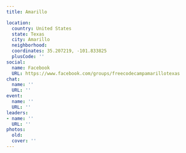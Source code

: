 ```yaml
---
title: Amarillo

location:
  country: United States
  state: Texas
  city: Amarillo
  neighborhood: 
  coordinates: 35.207219, -101.833825
  plusCode: ''
social:
  name: Facebook
  URL: https://www.facebook.com/groups/freecodecampamarillotexas
chat:
  name: ''
  URL: ''
event:
  name: ''
  URL: ''
leaders:
- name: ''
  URL: ''
photos:
  old: 
  cover: ''
---
```

